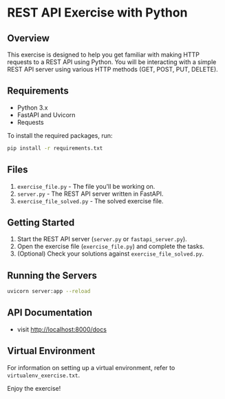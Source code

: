 
# REST API Exercise with Python

## Overview
This exercise is designed to help you get familiar with making HTTP requests to a REST API using Python.
You will be interacting with a simple REST API server using various HTTP methods (GET, POST, PUT, DELETE).

## Requirements
* Python 3.x
* FastAPI and Uvicorn
* Requests

To install the required packages, run:
```bash
pip install -r requirements.txt
```

## Files
1. `exercise_file.py` - The file you'll be working on.
3. `server.py` - The REST API server written in FastAPI.
4. `exercise_file_solved.py` - The solved exercise file.

## Getting Started
1. Start the REST API server (`server.py` or `fastapi_server.py`).
2. Open the exercise file (`exercise_file.py`) and complete the tasks.
3. (Optional) Check your solutions against `exercise_file_solved.py`.

## Running the Servers
  ```bash
  uvicorn server:app --reload
  ```

## API Documentation
* visit [http://localhost:8000/docs](http://localhost:8000/docs)

## Virtual Environment
For information on setting up a virtual environment, refer to `virtualenv_exercise.txt`.

Enjoy the exercise!
